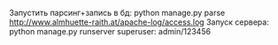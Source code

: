 Запустить парсинг+запись в бд: python manage.py parse http://www.almhuette-raith.at/apache-log/access.log
Запуск сервера: python manage.py runserver
superuser: admin/123456
